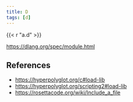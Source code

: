 ```yaml
---
title: D
tags: [d]
---
```


{{< r "a.d" >}}

<https://dlang.org/spec/module.html>

## References

- <https://hyperpolyglot.org/c#load-lib>
- <https://hyperpolyglot.org/scripting2#load-lib>
- <https://rosettacode.org/wiki/Include_a_file>
